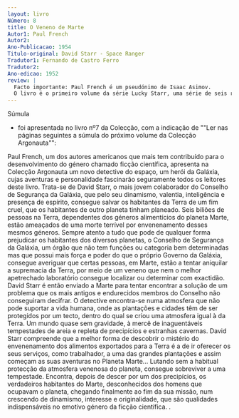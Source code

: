 ```yaml
---
layout: livro
Número: 8
title: O Veneno de Marte
Autor1: Paul French
Autor2: 
Ano-Publicacao: 1954
Titulo-original: David Starr - Space Ranger
Tradutor1: Fernando de Castro Ferro
Tradutor2: 
Ano-edicao: 1952
review: |
  Facto importante: Paul French é um pseudónimo de Isaac Asimov.
  O livro é o primeiro volume da série Lucky Starr, uma série de seis romances de ficção científica escritos para uma faixa etária mais jovem e que só mais tarde Asimov assumiu como da sua autoria.
---
```

Súmula
 - foi apresentada no livro nº7 da Colecção, com a indicação de ""Ler nas
 páginas seguintes a súmula do próximo volume da Colecção Argonauta"":

Paul French, um dos autores americanos que mais tem contribuído para o desenvolvimento do género chamado ficção científica, apresenta na Colecção Argonauta um novo detective do espaço, um herói da Galáxia, cujas aventuras e personalidade fascinarão seguramente todos os leitores deste livro. Trata-se de David Starr, o mais jovem colaborador do Conselho de Segurança da Galáxia, que pelo seu dinamismo, valentia, inteligência e presença de espírito, consegue salvar os habitantes da Terra de um fim cruel, que os habitantes de outro planeta tinham planeado.
Seis biliões de pessoas na Terra, dependentes dos géneros alimentícios do planeta Marte, estão ameaçados de uma morte terrível por envenenamento desses mesmos géneros. Sempre atento a tudo que pode de qualquer forma prejudicar os habitantes dos diversos planetas, o Conselho de Segurança da Galáxia, um órgão que não tem funções ou categoria bem determinadas mas que possui mais força e poder do que o próprio Governo da Galáxia, consegue averiguar que certas pessoas, em Marte, estão a tentar aniquilar a supremacia da Terra, por meio de um veneno que nem o melhor apetrechado laboratório consegue localizar ou determinar com exactidão.
David Starr é então enviado a Marte para tentar encontrar a solução de um problema que os mais antigos e endurecidos membros do Conselho não conseguiram decifrar. O detective encontra-se numa atmosfera que não pode suportar a vida humana, onde as plantações e cidades têm de ser protegidos por um tecto, dentro do qual se criou uma atmosfera igual à da Terra. Um mundo quase sem gravidade, à mercê de inaguentáveis tempestades de areia e repleta de precipícios e estranhas cavernas. David Starr compreende que a melhor forma de descobrir o mistério do envenenamento dos alimentos exportados para a Terra é a de ir oferecer os seus serviços, como trabalhador, a uma das grandes plantações e assim começam as suas aventuras no Planeta Marte... Lutando sem a habitual protecção da atmosfera venenosa do planeta, consegue sobreviver a uma tempestade. Encontra, depois de descer por um dos precipícios, os verdadeiros habitantes do Marte, desconhecidos dos homens que ocupavam o planeta, chegando finalmente ao fim da sua missão, num crescendo de dinamismo, interesse e originalidade, que são qualidades indispensáveis no emotivo género da ficção científica. 
.
